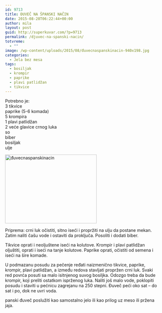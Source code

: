 ```yaml
---
id: 9713
title: ĐUVEČ NA ŠPANSKI NAČIN
date: 2015-08-28T06:22:44+00:00
author: mila
layout: post
guid: http://superkuvar.com/?p=9713
permalink: /djuvec-na-spanski-nacin/
totvreme:
  - ""
image: /wp-content/uploads/2015/08/đuvecnaspanskinacin-940x198.jpg
categories:
  - Jela bez mesa
tags:
  - bosiljak
  - krompir
  - paprike
  - plavi patlidžan
  - tikvice
---
```

Potrebno je:  
3 tikvice  
paprike (5-6 komada)  
5 krompira  
1 plavi patlidžan  
2 veće glavice crnog luka  
so  
biber  
bosiljak  
ulje

<img class="alignnone wp-image-9715 size-medium" src="//superkuvar.com/wp-content/uploads/2015/08/đuvecnaspanskinacin-300x225.jpg" alt="đuvecnaspanskinacin" width="300" height="225" /> 

Priprema: crni luk očistiti, sitno iseći i propržiti na ulju da postane mekan. Zatim naliti čašu vode i ostaviti da proključa. Posoliti i dodati biber.

Tikvice oprati i neoljuštene iseći na kolutove. Krompir i plavi patlidžan oljuštiti, oprati i iseći na tanje kolutove. Paprike oprati, očistiti od semena i iseći na šire komade.

U podmazanu posudu za pečenje ređati naizmenično tikvice, paprike, krompir, plavi patlidžan, a između redova stavljati propržen crni luk. Svaki red povrća posuti sa malo isitnjenog suvog bosiljka. Odozgo treba da bude krompir, koji preliti ostatkom isprženog luka. Naliti još malo vode, poklopiti posudu i staviti u pećnicu zagrejanu na 250 stepni. Đuveč peći oko sat – do sat i po, dok ne uvri voda.

 panski đuveč poslužiti kao samostalno jelo ili kao prilog uz meso ili pržena jaja.